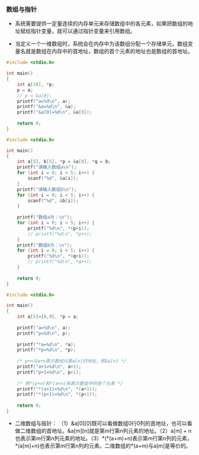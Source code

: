 ### 数组与指针

* 系统需要提供一定量连续的内存单元来存储数组中的各元素，如果把数组的地址赋给指针变量，就可以通过指针变量来引用数组。

* 当定义一个一维数组时，系统会在内存中为该数组分配一个存储单元，数组变量名就是数组在内存中的首地址，数组的首个元素的地址也是数组的首地址。
```c
#include <stdio.h>

int main()
{
	int a[10], *p;
	p = a;
	// p = &a[0];
	printf("a=%d\n", a);
	printf("&a=%d\n", &a);
	printf("&a[0]=%d\n", &a[0]);
	
	return 0;
}
```

```c
#include <stdio.h>

int main()
{
	int a[5], b[5], *p = &a[0], *q = b;
	printf("请输入数组a\n");
	for (int i = 0; i < 5; i++) {
		scanf("%d", &a[i]);
	}
	printf("请输入数组b\n");
	for (int i = 0; i < 5; i++) {
		scanf("%d", &b[i]);
	}
	
	printf("数组a为：\n");
	for (int i = 0; i < 5; i++) {
		printf("%d\n", *(p+i));
		// printf("%d\n", *p++);
	}
	printf("数组b为：\n");
	for (int i = 0; i < 5; i++) {
		printf("%d\n", *(q+i));
		// printf("%d\n", *q++);
	}
	
	return 0;
}
```

```c
#include <stdio.h>

int main()
{
	int a[5]={8,9}, *p = a;
	
	printf("a=%d\n", a);
	printf("p=%d\n", p);
	
	printf("*a=%d\n", *a);
	printf("*p=%d\n", *p);
	
	/* p+n与a+n表示数组元素a[n]的地址，即&a[n] */
	printf("a+1=%d\n", a+1);
	printf("p+1=%d\n", p+1);
	
	/* 用*(p+n)和*(a+n)来表示数组中的各个元素 */
	printf("*(a+1)=%d\n", *(a+1));
	printf("*(p+1)=%d\n", *(p+1));
	
	return 0;
}
```

* 二维数组与指针： （1）&a[0][0]既可以看做数组0行0列的首地址，也可以看做二维数组的首地址。&a[m][n]就是第m行第n列元素的地址。（2）a[m] + n也表示第m行第n列元素的地址。（3）\*(\*(a+m)+n)表示第m行第n列的元素，\*(a[m]+n)也表示第m行第n列的元素。二维数组的\*(a+m)与a[m]是等价的。
